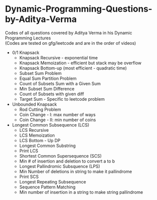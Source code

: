 # Dynamic-Programming-Questions-by-Aditya-Verma

Codes of all questions covered by Aditya Verma in his Dynamic Programming Lectures\
(Codes are tested on gfg/leetcode and are in the order of videos)

- 0/1 Knapsack
  - Knapsack Recursive - exponential time
  - Knapsack Memoization - efficient but stack may be overflow
  - Knapsack Bottom-up (most efficient - quadratic time)
  - Subset Sum Problem
  - Equal Sum Partition Problem
  - Count of Subsets Sum with a Given Sum
  - Min Subset Sum Difference
  - Count of Subsets with given diff
  - Target Sum - Specific to leetcode problem
- Unbounded Knapsack
  - Rod Cutting Problem
  - Coin Change - I: max number of ways
  - Coin Change - II: min number of coins
- Longest Common Subsequence (LCS)
  - LCS Recursive
  - LCS Memoization
  - LCS Bottom - Up DP
  - Longest Common Substring
  - Print LCS
  - Shortest Common Supersequence (SCS)
  - Min # of insertion and deletion to convert a to b
  - Longest Pallindromic Subsquence (LPS)
  - Min Number of deletions in string to make it pallindrome
  - Print SCS
  - Longest Repeating Subsequence
  - Sequence Pattern Matching
  - Min number of insertion in a string to make string pallindrome
